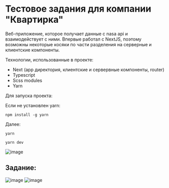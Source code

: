 # Тестовое задания для компании "Квартирка"

Веб-приложение, которое получает данные с nasa api и взаимодействует с ними.
Впервые работал с NextJS, поэтому возможны некоторые косяки по части разделения на серверные и клиентские компоненты.

Технологии, использованные в проекте: 
- Next (app директория, клиентские и сервервные компоненты, router)
- Typescript
- Scss modules
- Yarn

Для запуска проекта:

Если не установлен yarn:
```
npm install -g yarn
```
Далее:
```
yarn
```
```
yarn dev
```

![image](https://github.com/ivandnlv/test-for-kvartirka/assets/91759945/1acdc6b6-c043-4bce-913b-f85e4da4653a)


## Задание:

![image](https://github.com/ivandnlv/test-for-kvartirka/assets/91759945/f8bc2488-4617-4c70-afc4-ada227891b3e)
![image](https://github.com/ivandnlv/test-for-kvartirka/assets/91759945/c5e6af77-ede1-4005-8773-4c503c0d7423)



